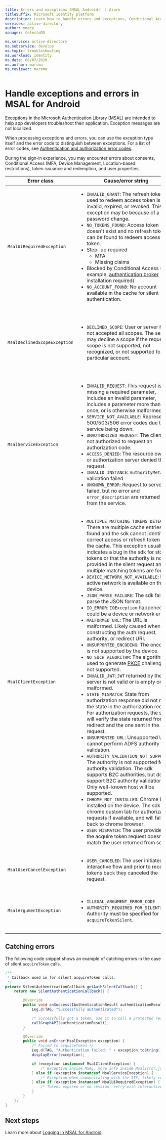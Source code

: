 ```yaml
---
title: Errors and exceptions (MSAL Android)  | Azure
titleSuffix: Microsoft identity platform
description: Learn how to handle errors and exceptions, Conditional Access, and claims challenges in MSAL Android applications.
services: active-directory
author: mmacy
manager: CelesteDG

ms.service: active-directory
ms.subservice: develop
ms.topic: troubleshooting
ms.workload: identity
ms.date: 08/07/2020
ms.author: marsma
ms.reviewer: marsma
---
```



# Handle exceptions and errors in MSAL for Android

Exceptions in the Microsoft Authentication Library (MSAL) are intended to help app developers troubleshoot their application. Exception messages are not localized.

When processing exceptions and errors, you can use the exception type itself and the error code to distinguish between exceptions.  For a list of error codes, see [Authentication and authorization error codes](reference-aadsts-error-codes.md).

During the sign-in experience, you may encounter errors about consents, Conditional Access (MFA, Device Management, Location-based restrictions), token issuance and redemption, and user properties.


|Error class | Cause/error string| How to handle |
|-----------|------------|----------------|
|`MsalUiRequiredException`| <ul><li>`INVALID_GRANT`: The refresh token used to redeem access token is invalid, expired, or revoked. This exception may be because of a password change. </li><li>`NO_TOKENS_FOUND`: Access token doesn't exist and no refresh token can be found to redeem access token.</li> <li>Step-up required<ul><li>MFA</li><li>Missing claims</li></ul></li><li>Blocked by Conditional Access (for example, [authentication broker](./msal-android-single-sign-on.md) installation required)</li><li>`NO_ACCOUNT_FOUND`: No account available in the cache for silent authentication.</li></ul> |Call `acquireToken()` to prompt the user to enter their username and password, and possibly consent and perform multi factor authentication.|
|`MsalDeclinedScopeException`|<ul><li>`DECLINED_SCOPE`: User or server has not accepted all scopes. The server may decline a scope if the requested scope is not supported, not recognized, or not supported for a particular account. </li></ul>| The developer should decide whether to continue authentication with the granted scopes or end the authentication process. Option to resubmit the acquire token request only for the granted scopes and provide hints for which permissions have been granted by passing `silentParametersForGrantedScopes` and calling `acquireTokenSilent`. |
|`MsalServiceException`|<ul><li>`INVALID_REQUEST`: This request is missing a required parameter, includes an invalid parameter, includes a parameter more than once, or is otherwise malformed. </li><li>`SERVICE_NOT_AVAILABLE`: Represents 500/503/506 error codes due to the service being down. </li><li>`UNAUTHORIZED_REQUEST`: The client is not authorized to request an authorization code.</li><li>`ACCESS_DENIED`: The resource owner or authorization server denied the request.</li><li>`INVALID_INSTANCE`: `AuthorityMetadata` validation failed</li><li>`UNKNOWN_ERROR`: Request to server failed, but no error and `error_description` are returned back from the service.</li><ul>| This exception class represents errors when communicating to the service, can be from the authorize or token endpoints. MSAL reads the error and error_description from the server response. Generally, these errors are resolved by fixing app configurations either in code or in the app registration portal. Rarely a service outage can trigger this warning, which can only be mitigated by waiting for the service to recover.  |
|`MsalClientException`|<ul><li> `MULTIPLE_MATCHING_TOKENS_DETECTED`: There are multiple cache entries found and the sdk cannot identify the correct access or refresh token from the cache. This exception usually indicates a bug in the sdk for storing tokens or that the authority is not provided in the silent request and multiple matching tokens are found. </li><li>`DEVICE_NETWORK_NOT_AVAILABLE`: No active network is available on the device. </li><li>`JSON_PARSE_FAILURE`: The sdk failed to parse the JSON format.</li><li>`IO_ERROR`: `IOException` happened, could be a device or network error. </li><li>`MALFORMED_URL`: The URL is malformed. Likely caused when constructing the auth request, authority, or redirect URI. </li><li>`UNSUPPORTED_ENCODING`: The encoding is not supported by the device. </li><li>`NO_SUCH_ALGORITHM`: The algorithm used to generate [PKCE](https://tools.ietf.org/html/rfc7636) challenge is not supported. </li><li>`INVALID_JWT`: `JWT` returned by the server is not valid or is empty or malformed. </li><li>`STATE_MISMATCH`: State from authorization response did not match the state in the authorization request. For authorization requests, the sdk will verify the state returned from redirect and the one sent in the request. </li><li>`UNSUPPORTED_URL`: Unsupported URL, cannot perform ADFS authority validation. </li><li> `AUTHORITY_VALIDATION_NOT_SUPPORTED`: The authority is not supported for authority validation. The sdk supports B2C authorities, but doesn't support B2C authority validation. Only well-known host will be supported. </li><li>`CHROME_NOT_INSTALLED`: Chrome is not installed on the device. The sdk uses chrome custom tab for authorization requests if available, and will fall back to chrome browser. </li><li>`USER_MISMATCH`: The user provided in the acquire token request doesn't match the user returned from server.</li></ul>|This exception class represents general errors that are local to the library. These exceptions can be handled by correcting the request.|
|`MsalUserCancelException`|<ul><li>`USER_CANCELED`: The user initiated interactive flow and prior to receiving tokens back they canceled the request. </li></ul>||
|`MsalArgumentException`|<ul><li>`ILLEGAL_ARGUMENT_ERROR_CODE`</li><li>`AUTHORITY_REQUIRED_FOR_SILENT`: Authority must be specified for `acquireTokenSilent`.</li></ul>|These errors can be mitigated by the developer correcting arguments and ensuring activity for interactive auth, completion callback, scopes, and an account with a valid ID have been provided.|


## Catching errors

The following code snippet shows an example of catching errors in the case of silent `acquireToken` calls.

```java
/**
 * Callback used in for silent acquireToken calls.
 */
private SilentAuthenticationCallback getAuthSilentCallback() {
    return new SilentAuthenticationCallback() {

        @Override
        public void onSuccess(IAuthenticationResult authenticationResult) {
            Log.d(TAG, "Successfully authenticated");

            /* Successfully got a token, use it to call a protected resource - MSGraph */
            callGraphAPI(authenticationResult);
        }

        @Override
        public void onError(MsalException exception) {
            /* Failed to acquireToken */
            Log.d(TAG, "Authentication failed: " + exception.toString());
            displayError(exception);

            if (exception instanceof MsalClientException) {
                /* Exception inside MSAL, more info inside MsalError.java */
            } else if (exception instanceof MsalServiceException) {
                /* Exception when communicating with the STS, likely config issue */
            } else if (exception instanceof MsalUiRequiredException) {
                /* Tokens expired or no session, retry with interactive */
            }
        }
    };
}
```

## Next steps

Learn more about [Logging in MSAL for Android](msal-logging-android.md).
